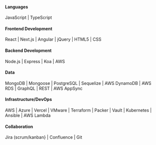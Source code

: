 #### Languages
JavaScript | TypeScript

#### Frontend Development
React | Next.js | Angular | jQuery | HTML5 | CSS

#### Backend Development
Node.js | Express | Koa | AWS

#### Data
MongoDB | Mongoose | PostgreSQL | Sequelize | AWS DynamoDB | AWS RDS | GraphQL | REST | AWS AppSync

#### Infrastructure/DevOps
AWS | Azure | Vercel | VMware | Terraform | Packer | Vault | Kubernetes | Ansible | AWS Lambda

#### Collaboration
Jira (scrum/kanban} | Confluence | Git
